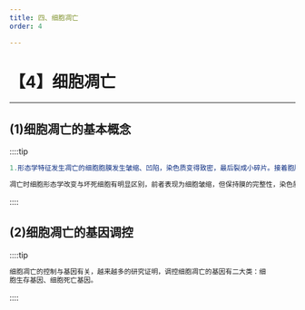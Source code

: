 ```yaml
---
title: 四、细胞凋亡
order: 4

---
```


# 【4】细胞凋亡

<kaodian :text="'血液学检验记忆卡'" />

<!-- ###### 第二章 造血与血细胞分化发育

> 临床血液学检验 -->

<beitiX/>

---

## (1)细胞凋亡的基本概念

<son :text="'血液学检验记忆卡'" text1="(1)细胞凋亡的基本概念" :textOption="[['超纲','暂无科目',''],['了解','基础知识','相关专业知识'],['掌握','基础知识','相关专业知识']]" />

::::tip

```js
1.形态学特征发生凋亡的细胞胞膜发生皱缩、凹陷，染色质变得致密，最后裂成小碎片。接着胞膜将细胞质分割包围，有些包围了染色质的断片，形成了多个膜结构完整的泡状小体，称为凋亡小体(apoptotic body)。

凋亡时细胞形态学改变与坏死细胞有明显区别，前者表现为细胞皱缩，但保持膜的完整性，染色质致密、溶酶体增多及 DNA 片段化等特征，而后者细胞膜不完整、染色质分解、溶酶体解体以及 DNA 弥散降解等特征。
```

::::

## (2)细胞凋亡的基因调控

<son :text="'血液学检验记忆卡'" text1="(2)细胞凋亡的基因调控" :textOption="[['超纲','暂无科目',''],['了解','基础知识','相关专业知识'],['掌握','基础知识','相关专业知识']]" />

::::tip

```js
细胞凋亡的控制与基因有关，越来越多的研究证明，调控细胞凋亡的基因有二大类：细
胞生存基因、细胞死亡基因。
```

::::
